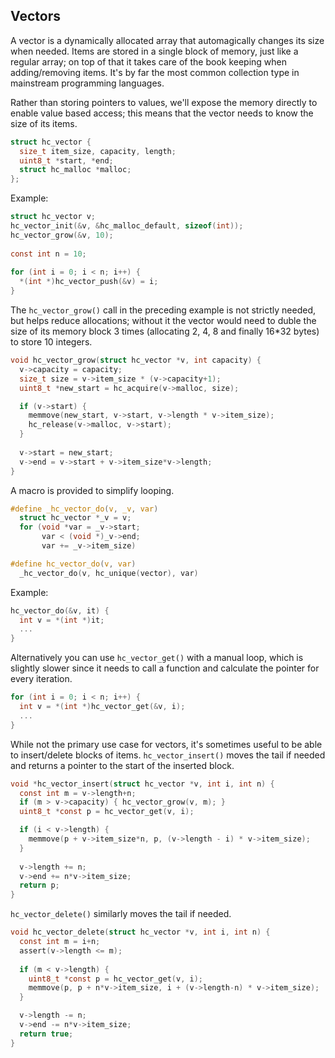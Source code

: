 ## Vectors
A vector is a dynamically allocated array that automagically changes its size when needed. Items are stored in a single block of memory, just like a regular array; on top of that it takes care of the book keeping when adding/removing items. It's by far the most common collection type in mainstream programming languages.

Rather than storing pointers to values, we'll expose the memory directly to enable value based access; this means that the vector needs to know the size of its items.

```C
struct hc_vector {
  size_t item_size, capacity, length;
  uint8_t *start, *end;
  struct hc_malloc *malloc;
};
```

Example:
```C
struct hc_vector v;
hc_vector_init(&v, &hc_malloc_default, sizeof(int));
hc_vector_grow(&v, 10);
  
const int n = 10;
    
for (int i = 0; i < n; i++) {
  *(int *)hc_vector_push(&v) = i;
}
```

The `hc_vector_grow()` call in the preceding example is not strictly needed, but helps reduce allocations; without it the vector would need to duble the size of its memory block 3 times (allocating 2, 4, 8 and finally 16*32 bytes) to store 10 integers.

```C
void hc_vector_grow(struct hc_vector *v, int capacity) {
  v->capacity = capacity; 
  size_t size = v->item_size * (v->capacity+1);
  uint8_t *new_start = hc_acquire(v->malloc, size);

  if (v->start) {
    memmove(new_start, v->start, v->length * v->item_size);
    hc_release(v->malloc, v->start); 
  }
  
  v->start = new_start;
  v->end = v->start + v->item_size*v->length;
}
```

A macro is provided to simplify looping.

```C
#define _hc_vector_do(v, _v, var)
  struct hc_vector *_v = v;
  for (void *var = _v->start;
       var < (void *)_v->end;
       var += _v->item_size)

#define hc_vector_do(v, var)
  _hc_vector_do(v, hc_unique(vector), var)
```

Example:
```C
hc_vector_do(&v, it) {
  int v = *(int *)it;
  ...
}
```

Alternatively you can use `hc_vector_get()` with a manual loop, which is slightly slower since it needs to call a function and calculate the pointer for every iteration.

```C
for (int i = 0; i < n; i++) {
  int v = *(int *)hc_vector_get(&v, i);
  ...
}  
```

While not the primary use case for vectors, it's sometimes useful to be able to insert/delete blocks of items. `hc_vector_insert()` moves the tail if needed and returns a pointer to the start of the inserted block.

```C
void *hc_vector_insert(struct hc_vector *v, int i, int n) {
  const int m = v->length+n;
  if (m > v->capacity) { hc_vector_grow(v, m); } 
  uint8_t *const p = hc_vector_get(v, i);

  if (i < v->length) {
    memmove(p + v->item_size*n, p, (v->length - i) * v->item_size);
  }
  
  v->length += n;
  v->end += n*v->item_size;
  return p;
}
```

`hc_vector_delete()` similarly moves the tail if needed.

```C
void hc_vector_delete(struct hc_vector *v, int i, int n) {
  const int m = i+n;
  assert(v->length <= m);
  
  if (m < v->length) {
    uint8_t *const p = hc_vector_get(v, i);
    memmove(p, p + n*v->item_size, i + (v->length-n) * v->item_size);
  }

  v->length -= n;
  v->end -= n*v->item_size;
  return true;
}
```